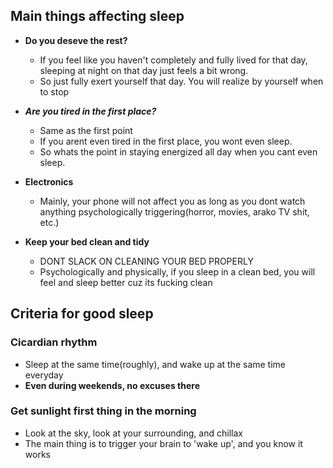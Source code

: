 ## Main things affecting sleep

- **Do you deseve the rest?**
	- If you feel like you haven't completely and fully lived for that day, sleeping at night on that day just feels a bit wrong. 
	- So just fully exert yourself that day. You will realize by yourself when to stop

- ***Are you tired in the first place?***
	- Same as the first point
	- If you arent even tired in the first place, you wont even sleep.
	- So whats the point in staying energized all day when you cant even sleep.
- **Electronics**
	- Mainly, your phone will not affect you as long as you dont watch anything psychologically triggering(horror, movies, arako TV shit, etc.)

- **Keep your bed clean and tidy**
	- DONT SLACK ON CLEANING YOUR BED PROPERLY
	- Psychologically and physically, if you sleep in a clean bed, you will feel and sleep better cuz its fucking clean

## Criteria for good sleep

### Cicardian rhythm
- Sleep at the same time(roughly), and wake up at the same time everyday
- __Even during weekends, no excuses there__

### Get sunlight first thing in the morning
- Look at the sky, look at your surrounding, and chillax
- The main thing is to trigger your brain to 'wake up', and you know it works